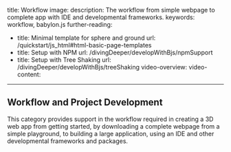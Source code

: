 title: Workflow 
image: 
description: The workflow from simple webpage to complete app with IDE and developmental frameworks.
keywords: workflow, babylon.js
further-reading:
  - title: Minimal template for sphere and ground
    url: /quickstart/js_html#html-basic-page-templates
  - title: Setup with NPM
    url: /divingDeeper/developWithBjs/npmSupport
  - title: Setup with Tree Shaking
    url: /divingDeeper/developWithBjs/treeShaking
video-overview:
video-content:
---

## Workflow and Project Development
This category provides support in the workflow required in creating a 3D web app from getting started, by downloading a complete webpage from a simple playground, to building a large application, using an IDE and other developmental frameworks and packages.